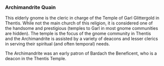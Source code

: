 ### **Archimandrite Quain**

This elderly gnome is the cleric in charge of the Temple of Garl Glittergold in Thentis. While not the main church of this religion, it is considered one of the handsome and prestigious \(temples to Garl in most gnome communities are hidden\). The temple is the focus of the gnome community in Thentis and the Archimandrite is assisted by a variety of deacons and lesser clerics in serving their spiritual \(and often temporal\) needs.

The Archimandrite was an early patron of Bardach the Beneficent, who is a deacon in the Thentis Temple.


